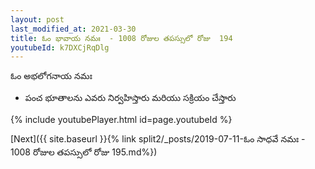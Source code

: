 ```yaml
---
layout: post
last_modified_at: 2021-03-30
title: ఓం భావాయ నమః  - 1008 రోజుల తపస్సులో రోజు  194
youtubeId: k7DXCjRqDlg
---
```

 
 
 ఓం అభలోగనాయ నమః  
 
 -  పంచ భూతాలను ఎవరు నిర్వహిస్తారు మరియు సక్రియం చేస్తారు 
 
  
 
  
 
 
 
 
 
 


{% include youtubePlayer.html id=page.youtubeId %}
 
[Next]({{ site.baseurl }}{% link  split2/_posts/2019-07-11-ఓం సాధవే నమః  - 1008 రోజుల తపస్సులో రోజు  195.md%})
 
